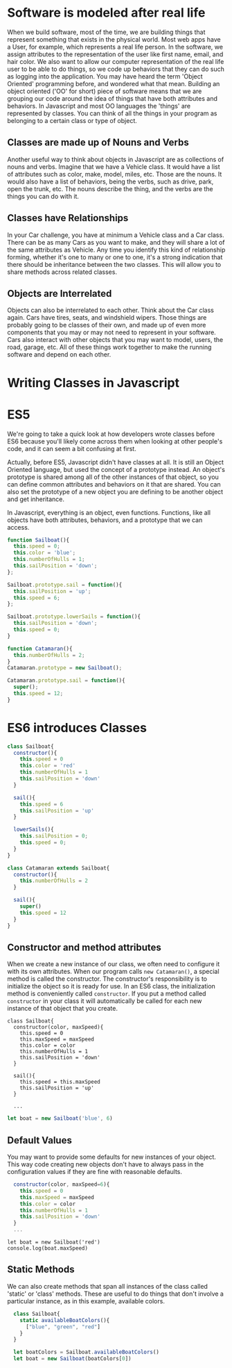 # Software is modeled after real life

When we build software, most of the time, we are building things that represent something that exists in the physical world.  Most web apps have a User, for example, which represents a real life person.  In the software, we assign attributes to the representation of the user like first name, email, and hair color.  We also want to allow our computer representation of the real life user to be able to do things, so we code up behaviors that they can do such as logging into the application.  You may have heard the term 'Object Oriented' programming before, and wondered what that mean.  Building an object oriented ('OO' for short) piece of software means that we are grouping our code around the idea of things that have both attributes and behaviors.  In Javascript and most OO languages the 'things' are represented by classes.  You can think of all the things in your program as belonging to a certain class or type of object. 

## Classes are made up of Nouns and Verbs

Another useful way to think about objects in Javascript are as collections of nouns and verbs.  Imagine that we have a Vehicle class.  It would have a list of attributes such as color, make, model, miles, etc.  Those are the nouns.  It would also have a list of behaviors, being the verbs, such as drive, park, open the trunk, etc.  The nouns describe the thing, and the verbs are the things you can do with it.

## Classes have Relationships

In your Car challenge, you have at minimum a Vehicle class and a Car class.  There can be as many Cars as you want to make, and they will share a lot of the same attributes as Vehicle.  Any time you identify this kind of relationship forming, whether it's one to many or one to one, it's a strong indication that there should be inheritance between the two classes.  This will allow you to share methods across related classes.

## Objects are Interrelated

Objects can also be interrelated to each other.  Think about the Car class again.  Cars have tires, seats, and windshield wipers.  Those things are probably going to be classes of their own, and made up of even more components that you may or may not need to represent in your software.  Cars also interact with other objects that you may want to model, users, the road, garage, etc.  All of these things work together to make the running software and depend on each other.


# Writing Classes in Javascript

# ES5

We're going to take a quick look at how developers wrote classes before ES6 because you'll likely come across them when looking at other people's code, and it can seem a bit confusing at first.  

Actually, before ES5, Javascript didn't have classes at all.  It is still an Object Oriented language, but used the concept of a prototype instead.  An object's prototype is shared among all of the other instances of that object, so you can define common attributes and behaviors on it that are shared.  You can also set the prototype of a new object you are defining to be another object and get inheritance.  

In Javascript, everything is an object, even functions.  Functions, like all objects have both attributes, behaviors, and a prototype that we can access.  

```Javascript
function Sailboat(){
  this.speed = 0;
  this.color = 'blue';
  this.numberOfHulls = 1;
  this.sailPosition = 'down';
};

Sailboat.prototype.sail = function(){
  this.sailPosition = 'up';
  this.speed = 6;
};

Sailboat.prototype.lowerSails = function(){
  this.sailPosition = 'down';
  this.speed = 0;
}

function Catamaran(){
  this.numberOfHulls = 2;
}
Catamaran.prototype = new Sailboat();

Catamaran.prototype.sail = function(){
  super();
  this.speed = 12;
}

```


# ES6 introduces Classes

```Javascript
class Sailboat{
  constructor(){
    this.speed = 0
    this.color = 'red'
    this.numberOfHulls = 1
    this.sailPosition = 'down'
  }

  sail(){
    this.speed = 6
    this.sailPosition = 'up'
  }

  lowerSails(){
    this.sailPosition = 0;
    this.speed = 0;
  }
}

class Catamaran extends Sailboat{
  constructor(){
    this.numberOfHulls = 2
  }

  sail(){
    super()
    this.speed = 12
  }
}

```

## Constructor and method attributes

When we create a new instance of our class, we often need to configure it with its own attributes.  When our program calls `new Catamaran()`, a special method is called the constructor.  The constructor's responsibility is to initialize the object so it is ready for use.  In an ES6 class, the initialization method is conveniently called `constructor`.  If you put a method called `constructor` in your class it will automatically be called for each new instance of that object that you create.

```
class Sailboat{
  constructor(color, maxSpeed){
    this.speed = 0
    this.maxSpeed = maxSpeed
    this.color = color
    this.numberOfHulls = 1
    this.sailPosition = 'down'
  }

  sail(){
    this.speed = this.maxSpeed
    this.sailPosition = 'up'
  }

  ...
```

```Javascript
let boat = new Sailboat('blue', 6)
```

## Default Values

You may want to provide some defaults for new instances of your object.  This way code creating new objects don't have to always pass in the configuration values if they are fine with reasonable defaults.  

```Javascript
  constructor(color, maxSpeed=6){
    this.speed = 0
    this.maxSpeed = maxSpeed
    this.color = color
    this.numberOfHulls = 1
    this.sailPosition = 'down'
  }
  ...

```

```
let boat = new Sailboat('red')
console.log(boat.maxSpeed)
```

## Static Methods

We can also create methods that span all instances of the class called 'static' or 'class' methods.  These are useful to do things that don't involve a particular instance, as in this example, available colors.

```Javascript
  class Sailboat{
    static availableBoatColors(){
      ["blue", "green", "red"]
    }
  }
```

```Javascript
  let boatColors = Sailboat.availableBoatColors()
  let boat = new Sailboat(boatColors[0])
````


